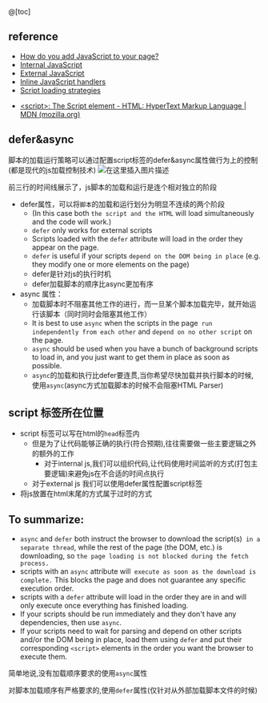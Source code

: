 @[toc]

## reference

- [How do you add JavaScript to your page?](https://developer.mozilla.org/en-US/docs/Learn/JavaScript/First_steps/What_is_JavaScript#how_do_you_add_javascript_to_your_page "Permalink to How do you add JavaScript to your page?")
- [Internal JavaScript](https://developer.mozilla.org/en-US/docs/Learn/JavaScript/First_steps/What_is_JavaScript#internal_javascript "Permalink to Internal JavaScript")
- [External JavaScript](https://developer.mozilla.org/en-US/docs/Learn/JavaScript/First_steps/What_is_JavaScript#external_javascript "Permalink to External JavaScript")
- [Inline JavaScript handlers](https://developer.mozilla.org/en-US/docs/Learn/JavaScript/First_steps/What_is_JavaScript#inline_javascript_handlers "Permalink to Inline JavaScript handlers")
- [Script loading strategies](https://developer.mozilla.org/en-US/docs/Learn/JavaScript/First_steps/What_is_JavaScript#script_loading_strategies "Permalink to Script loading strategies")

* [&lt;script&gt;: The Script element - HTML: HyperText Markup Language | MDN (mozilla.org)](https://developer.mozilla.org/en-US/docs/Web/HTML/Element/script)

## defer&async

脚本的加载运行策略可以通过配置script标签的defer&async属性做行为上的控制(都是现代的js加载控制技术)
![在这里插入图片描述](https://img-blog.csdnimg.cn/2293156aec82472a9480ba5f2bddb202.png?x-oss-process=image/watermark,type_d3F5LXplbmhlaQ,shadow_50,text_Q1NETiBAeHVjaGFveGluMTM3NQ==,size_20,color_FFFFFF,t_70,g_se,x_16)

前三行的时间线展示了，js脚本的加载和运行是连个相对独立的阶段

* defer属性，可以将`脚本`的加载和运行划分为明显不连续的两个阶段
  * (In this case both `the script and the HTML` will load simultaneously and the code will work.)
  * `defer` only works for external scripts
  * Scripts loaded with the `defer` attribute will load in the order they appear on the page.
  * `defer` is useful if your scripts `depend on the DOM being in place` (e.g. they modify one or more elements on the page)
  * defer是针对js的执行时机
  * defer加载脚本的顺序比async更加有序
* async 属性：
  * 加载脚本时不阻塞其他工作的进行，而一旦某个脚本加载完毕，就开始运行该脚本（同时同时会阻塞其他工作）
  * It is best to use `async` when the scripts in the page` run independently from each other` and `depend on no other script` on the page.
  * `async` should be used when you have a bunch of background scripts to load in, and you just want to get them in place as soon as possible.
  * `async`的加载和执行比defer要连贯,当你希望尽快加载并执行脚本的时候,使用`async`(async方式加载脚本的时候不会阻塞HTML Parser)

## script 标签所在位置

- script 标签可以写在html的`head`标签内
  - 但是为了让代码能够正确的执行(符合预期),往往需要做一些主要逻辑之外的额外的工作
    - 对于internal js,我们可以组织代码,让代码使用时间监听的方式(打包主要逻辑)来避免js在不合适的时间点执行
  - 对于external js 我们可以使用defer属性配置script标签
- 将js放置在html末尾的方式属于过时的方式

## To summarize:

* `async` and `defer` both instruct the browser to download the script(s)` in a separate thread`, while the rest of the page (the DOM, etc.) is downloading, so `the page loading is not blocked during the fetch process.`
* scripts with an `async` attribute will` execute as soon as the download is complete.` This blocks the page and does not guarantee any specific execution order.
* scripts with a `defer` attribute will load in the order they are in and will only execute once everything has finished loading.
* If your scripts should be run immediately and they don't have any dependencies, then use `async`.
* If your scripts need to wait for parsing and depend on other scripts and/or the DOM being in place, load them using `defer` and put their corresponding `<script>` elements in the order you want the browser to execute them.

简单地说,没有加载顺序要求的使用`async`属性

对脚本加载顺序有严格要求的,使用`defer`属性(仅针对从外部加载脚本文件的时候)
